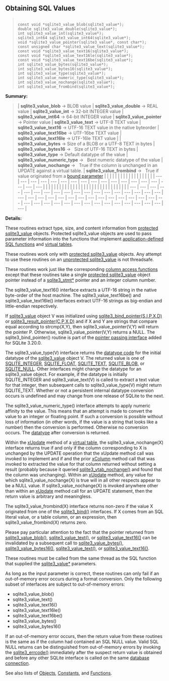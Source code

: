 ## Obtaining SQL Values




> ```
> 
> const void *sqlite3_value_blob(sqlite3_value*);
> double sqlite3_value_double(sqlite3_value*);
> int sqlite3_value_int(sqlite3_value*);
> sqlite3_int64 sqlite3_value_int64(sqlite3_value*);
> void *sqlite3_value_pointer(sqlite3_value*, const char*);
> const unsigned char *sqlite3_value_text(sqlite3_value*);
> const void *sqlite3_value_text16(sqlite3_value*);
> const void *sqlite3_value_text16le(sqlite3_value*);
> const void *sqlite3_value_text16be(sqlite3_value*);
> int sqlite3_value_bytes(sqlite3_value*);
> int sqlite3_value_bytes16(sqlite3_value*);
> int sqlite3_value_type(sqlite3_value*);
> int sqlite3_value_numeric_type(sqlite3_value*);
> int sqlite3_value_nochange(sqlite3_value*);
> int sqlite3_value_frombind(sqlite3_value*);
> 
> ```



**Summary:**

> | **sqlite3\_value\_blob** → BLOB value | **sqlite3\_value\_double** → REAL value | **sqlite3\_value\_int** → 32\-bit INTEGER value | **sqlite3\_value\_int64** → 64\-bit INTEGER value | **sqlite3\_value\_pointer** → Pointer value | **sqlite3\_value\_text** → UTF\-8 TEXT value | **sqlite3\_value\_text16** → UTF\-16 TEXT value in the native byteorder | **sqlite3\_value\_text16be** → UTF\-16be TEXT value | **sqlite3\_value\_text16le** → UTF\-16le TEXT value | | **sqlite3\_value\_bytes** → Size of a BLOB or a UTF\-8 TEXT in bytes | **sqlite3\_value\_bytes16** →   Size of UTF\-16 TEXT in bytes | **sqlite3\_value\_type** → Default datatype of the value | **sqlite3\_value\_numeric\_type** →   Best numeric datatype of the value | **sqlite3\_value\_nochange** →   True if the column is unchanged in an UPDATE against a virtual table. | **sqlite3\_value\_frombind** →   True if value originated from a [bound parameter](../lang_expr.html#varparam) | | | | | | | | | | | | | | | | | | | --- | --- | --- | --- | --- | --- | --- | --- | --- | --- | --- | --- | --- | --- | --- | --- | --- | --- | | | | | | | | | | | | | | | | | | | | | | | | | | | | | | |
> | --- | --- | --- | --- | --- | --- | --- | --- | --- | --- | --- | --- | --- | --- | --- | --- | --- | --- | --- | --- | --- | --- | --- | --- | --- | --- | --- | --- | --- | --- | --- | --- | --- | --- | --- | --- | --- | --- | --- | --- | --- | --- | --- | --- | --- | --- | --- | --- |




**Details:**


These routines extract type, size, and content information from
[protected sqlite3\_value](../c3ref/value.html) objects. Protected sqlite3\_value objects
are used to pass parameter information into the functions that
implement [application\-defined SQL functions](../appfunc.html) and [virtual tables](../vtab.html).


These routines work only with [protected sqlite3\_value](../c3ref/value.html) objects.
Any attempt to use these routines on an [unprotected sqlite3\_value](../c3ref/value.html)
is not threadsafe.


These routines work just like the corresponding [column access functions](../c3ref/column_blob.html)
except that these routines take a single [protected sqlite3\_value](../c3ref/value.html) object
pointer instead of a [sqlite3\_stmt\*](../c3ref/stmt.html) pointer and an integer column number.


The sqlite3\_value\_text16() interface extracts a UTF\-16 string
in the native byte\-order of the host machine. The
sqlite3\_value\_text16be() and sqlite3\_value\_text16le() interfaces
extract UTF\-16 strings as big\-endian and little\-endian respectively.


If [sqlite3\_value](../c3ref/value.html) object V was initialized
using [sqlite3\_bind\_pointer(S,I,P,X,D)](../c3ref/bind_blob.html) or [sqlite3\_result\_pointer(C,P,X,D)](../c3ref/result_blob.html)
and if X and Y are strings that compare equal according to strcmp(X,Y),
then sqlite3\_value\_pointer(V,Y) will return the pointer P. Otherwise,
sqlite3\_value\_pointer(V,Y) returns a NULL. The sqlite3\_bind\_pointer()
routine is part of the [pointer passing interface](../bindptr.html) added for SQLite 3\.20\.0\.


The sqlite3\_value\_type(V) interface returns the
[datatype code](../c3ref/c_blob.html) for the initial datatype of the
[sqlite3\_value](../c3ref/value.html) object V. The returned value is one of [SQLITE\_INTEGER](../c3ref/c_blob.html),
[SQLITE\_FLOAT](../c3ref/c_blob.html), [SQLITE\_TEXT](../c3ref/c_blob.html), [SQLITE\_BLOB](../c3ref/c_blob.html), or [SQLITE\_NULL](../c3ref/c_blob.html).
Other interfaces might change the datatype for an sqlite3\_value object.
For example, if the datatype is initially SQLITE\_INTEGER and
sqlite3\_value\_text(V) is called to extract a text value for that
integer, then subsequent calls to sqlite3\_value\_type(V) might return
SQLITE\_TEXT. Whether or not a persistent internal datatype conversion
occurs is undefined and may change from one release of SQLite to the next.


The sqlite3\_value\_numeric\_type() interface attempts to apply
numeric affinity to the value. This means that an attempt is
made to convert the value to an integer or floating point. If
such a conversion is possible without loss of information (in other
words, if the value is a string that looks like a number)
then the conversion is performed. Otherwise no conversion occurs.
The [datatype](../c3ref/c_blob.html) after conversion is returned.


Within the [xUpdate](../vtab.html#xupdate) method of a [virtual table](../vtab.html), the
sqlite3\_value\_nochange(X) interface returns true if and only if
the column corresponding to X is unchanged by the UPDATE operation
that the xUpdate method call was invoked to implement and if
and the prior [xColumn](../vtab.html#xcolumn) method call that was invoked to extracted
the value for that column returned without setting a result (probably
because it queried [sqlite3\_vtab\_nochange()](../c3ref/vtab_nochange.html) and found that the column
was unchanging). Within an [xUpdate](../vtab.html#xupdate) method, any value for which
sqlite3\_value\_nochange(X) is true will in all other respects appear
to be a NULL value. If sqlite3\_value\_nochange(X) is invoked anywhere other
than within an [xUpdate](../vtab.html#xupdate) method call for an UPDATE statement, then
the return value is arbitrary and meaningless.


The sqlite3\_value\_frombind(X) interface returns non\-zero if the
value X originated from one of the [sqlite3\_bind()](../c3ref/bind_blob.html)
interfaces. If X comes from an SQL literal value, or a table column,
or an expression, then sqlite3\_value\_frombind(X) returns zero.


Please pay particular attention to the fact that the pointer returned
from [sqlite3\_value\_blob()](../c3ref/value_blob.html), [sqlite3\_value\_text()](../c3ref/value_blob.html), or
[sqlite3\_value\_text16()](../c3ref/value_blob.html) can be invalidated by a subsequent call to
[sqlite3\_value\_bytes()](../c3ref/value_blob.html), [sqlite3\_value\_bytes16()](../c3ref/value_blob.html), [sqlite3\_value\_text()](../c3ref/value_blob.html),
or [sqlite3\_value\_text16()](../c3ref/value_blob.html).


These routines must be called from the same thread as
the SQL function that supplied the [sqlite3\_value\*](../c3ref/value.html) parameters.


As long as the input parameter is correct, these routines can only
fail if an out\-of\-memory error occurs during a format conversion.
Only the following subset of interfaces are subject to out\-of\-memory
errors:


* sqlite3\_value\_blob()
* sqlite3\_value\_text()
* sqlite3\_value\_text16()
* sqlite3\_value\_text16le()
* sqlite3\_value\_text16be()
* sqlite3\_value\_bytes()
* sqlite3\_value\_bytes16()



If an out\-of\-memory error occurs, then the return value from these
routines is the same as if the column had contained an SQL NULL value.
Valid SQL NULL returns can be distinguished from out\-of\-memory errors
by invoking the [sqlite3\_errcode()](../c3ref/errcode.html) immediately after the suspect
return value is obtained and before any
other SQLite interface is called on the same [database connection](../c3ref/sqlite3.html).


See also lists of
 [Objects](../c3ref/objlist.html),
 [Constants](../c3ref/constlist.html), and
 [Functions](../c3ref/funclist.html).


